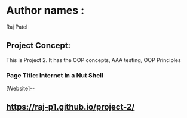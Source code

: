# Author names :
Raj Patel

## Project Concept:
This is Project 2.
It has the OOP concepts, AAA testing, OOP Principles


### Page Title: Internet in a Nut Shell

[Website]-- 
## https://raj-p1.github.io/project-2/


